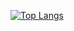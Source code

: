[![Top Langs](https://github-readm-stats.vercel.app/api/top-langs/?username=Miel-Troch)](https://github.com/anuraghazra/github-readme-stats)
